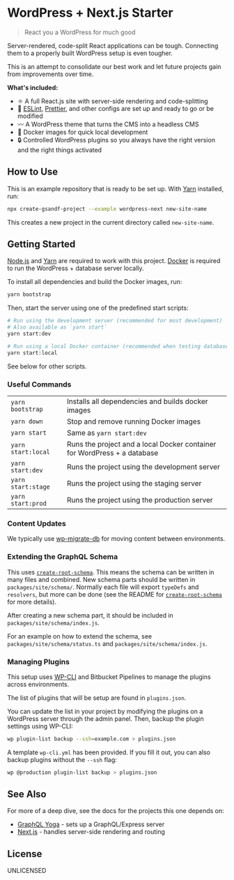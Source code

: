 # WordPress + Next.js Starter

> React you a WordPress for much good

Server-rendered, code-split React applications can be tough. Connecting them to a
properly built WordPress setup is even tougher.

This is an attempt to consolidate our best work and let future projects gain
from improvements over time.

**What's included:**

- :atom_symbol: A full React.js site with server-side rendering and
  code-splitting
- :green_heart: [ESLint], [Prettier], and other configs are set up and ready to
  go or be modified
- :wavy_dash: A WordPress theme that turns the CMS into a headless CMS
- :whale: Docker images for quick local development
- :lock: Controlled WordPress plugins so you always have the right version and
  the right things activated

## How to Use

This is an example repository that is ready to be set up. With [Yarn] installed,
run:

```bash
npx create-gsandf-project --example wordpress-next new-site-name
```

This creates a new project in the current directory called `new-site-name`.

## Getting Started

[Node.js] and [Yarn] are required to work with this project. [Docker] is
required to run the WordPress + database server locally.

To install all dependencies and build the Docker images, run:

```bash
yarn bootstrap
```

Then, start the server using one of the predefined start scripts:

```bash
# Run using the development server (recommended for most development)
# Also available as `yarn start`
yarn start:dev

# Run using a local Docker container (recommended when testing database changes)
yarn start:local
```

See below for other scripts.

### Useful Commands

|                    |                                                                          |
| ------------------ | ------------------------------------------------------------------------ |
| `yarn bootstrap`   | Installs all dependencies and builds docker images                       |
| `yarn down`        | Stop and remove running Docker images                                    |
| `yarn start`       | Same as `yarn start:dev`                                                 |
| `yarn start:local` | Runs the project and a local Docker container for WordPress + a database |
| `yarn start:dev`   | Runs the project using the development server                            |
| `yarn start:stage` | Runs the project using the staging server                                |
| `yarn start:prod`  | Runs the project using the production server                             |

### Content Updates

We typically use [wp-migrate-db] for moving content between environments.

### Extending the GraphQL Schema

This uses [`create-root-schema`]. This means the schema can be written in many
files and combined. New schema parts should be written in
`packages/site/schema/`. Normally each file will export `typeDefs` and
`resolvers`, but more can be done (see the README for [`create-root-schema`] for
more details).

After creating a new schema part, it should be included in `packages/site/schema/index.js`.

For an example on how to extend the schema, see `packages/site/schema/status.ts`
and `packages/site/schema/index.js`.

### Managing Plugins

This setup uses [WP-CLI] and Bitbucket Pipelines to manage the plugins across
environments.

The list of plugins that will be setup are found in `plugins.json`.

You can update the list in your project by modifying the plugins on a WordPress
server through the admin panel. Then, backup the plugin settings using WP-CLI:

```bash
wp plugin-list backup --ssh=example.com > plugins.json
```

A template `wp-cli.yml` has been provided. If you fill it out, you can also
backup plugins without the `--ssh` flag:

```bash
wp @production plugin-list backup > plugins.json
```

## See Also

For more of a deep dive, see the docs for the projects this one depends on:

- [GraphQL Yoga] - sets up a GraphQL/Express server
- [Next.js] - handles server-side rendering and routing

## License

UNLICENSED

[`create-root-schema`]: https://github.com/gsandf/create-root-schema
[docker]: https://www.docker.com/
[eslint]: https://eslint.org/
[graphql yoga]: https://github.com/prisma-labs/graphql-yoga
[next.js]: https://nextjs.org/
[node.js]: https://nodejs.org/
[prettier]: https://prettier.io/
[wp-cli]: https://wp-cli.org/
[wp-migrate-db]: https://wordpress.org/plugins/wp-migrate-db/
[yarn]: https://yarnpkg.com/en/docs/
